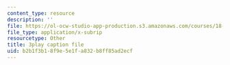 ```yaml
---
content_type: resource
description: ''
file: https://ol-ocw-studio-app-production.s3.amazonaws.com/courses/18-03sc-differential-equations-fall-2011/b2b1f3b18f9e5e1fa832b8ff85ad2ecf_XDhJ8lVGbl8.vtt
file_type: application/x-subrip
resourcetype: Other
title: 3play caption file
uid: b2b1f3b1-8f9e-5e1f-a832-b8ff85ad2ecf
---
```

